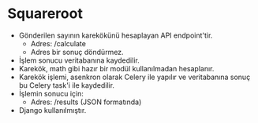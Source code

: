 # Squareroot 

 - Gönderilen sayının karekökünü hesaplayan API endpoint'tir.
    - Adres: /calculate
    - Adres bir sonuç döndürmez.
 - İşlem sonucu veritabanına kaydedilir.
 - Karekök, math gibi hazır bir modül kullanılmadan hesaplanır. 
 - Karekök işlemi, asenkron olarak Celery ile yapılır ve veritabanına sonuç bu Celery task'i ile kaydedilir.
 - İşlemin sonucu için:
   - Adres: /results (JSON formatında)
 - Django kullanılmıştır.

  
